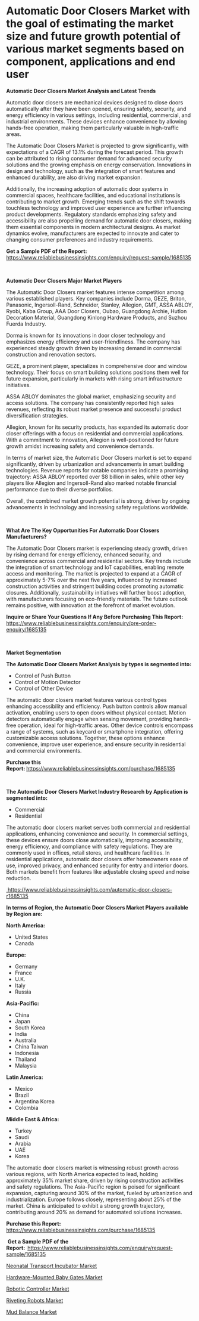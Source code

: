 <p><h1>Automatic Door Closers Market with the goal of estimating the market size and future growth potential of various market segments based on component, applications and end user</h1></p><p><strong>Automatic Door Closers Market Analysis and Latest Trends</strong></p>
<p><p>Automatic door closers are mechanical devices designed to close doors automatically after they have been opened, ensuring safety, security, and energy efficiency in various settings, including residential, commercial, and industrial environments. These devices enhance convenience by allowing hands-free operation, making them particularly valuable in high-traffic areas.</p><p>The Automatic Door Closers Market is projected to grow significantly, with expectations of a CAGR of 13.1% during the forecast period. This growth can be attributed to rising consumer demand for advanced security solutions and the growing emphasis on energy conservation. Innovations in design and technology, such as the integration of smart features and enhanced durability, are also driving market expansion. </p><p>Additionally, the increasing adoption of automatic door systems in commercial spaces, healthcare facilities, and educational institutions is contributing to market growth. Emerging trends such as the shift towards touchless technology and improved user experience are further influencing product developments. Regulatory standards emphasizing safety and accessibility are also propelling demand for automatic door closers, making them essential components in modern architectural designs. As market dynamics evolve, manufacturers are expected to innovate and cater to changing consumer preferences and industry requirements.</p></p>
<p><strong>Get a Sample PDF of the Report:&nbsp;</strong> <a href="https://www.reliablebusinessinsights.com/enquiry/request-sample/1685135?utm_campaign=1426&utm_medium=2&utm_source=Github&utm_content=ia&utm_term=16102024&utm_id=automatic-door-closers">https://www.reliablebusinessinsights.com/enquiry/request-sample/1685135</a></p>
<p>&nbsp;</p>
<p><strong>Automatic Door Closers Major Market Players</strong></p>
<p><p>The Automatic Door Closers market features intense competition among various established players. Key companies include Dorma, GEZE, Briton, Panasonic, Ingersoll-Rand, Schneider, Stanley, Allegion, GMT, ASSA ABLOY, Ryobi, Kaba Group, AAA Door Closers, Oubao, Guangdong Archie, Hutlon Decoration Material, Guangdong Kinlong Hardware Products, and Suzhou Fuerda Industry.</p><p>Dorma is known for its innovations in door closer technology and emphasizes energy efficiency and user-friendliness. The company has experienced steady growth driven by increasing demand in commercial construction and renovation sectors.</p><p>GEZE, a prominent player, specializes in comprehensive door and window technology. Their focus on smart building solutions positions them well for future expansion, particularly in markets with rising smart infrastructure initiatives.</p><p>ASSA ABLOY dominates the global market, emphasizing security and access solutions. The company has consistently reported high sales revenues, reflecting its robust market presence and successful product diversification strategies.</p><p>Allegion, known for its security products, has expanded its automatic door closer offerings with a focus on residential and commercial applications. With a commitment to innovation, Allegion is well-positioned for future growth amidst increasing safety and convenience demands.</p><p>In terms of market size, the Automatic Door Closers market is set to expand significantly, driven by urbanization and advancements in smart building technologies. Revenue reports for notable companies indicate a promising trajectory: ASSA ABLOY reported over $8 billion in sales, while other key players like Allegion and Ingersoll-Rand also marked notable financial performance due to their diverse portfolios.</p><p>Overall, the combined market growth potential is strong, driven by ongoing advancements in technology and increasing safety regulations worldwide.</p></p>
<p>&nbsp;</p>
<p><strong>What Are The Key Opportunities For Automatic Door Closers Manufacturers?</strong></p>
<p><p>The Automatic Door Closers market is experiencing steady growth, driven by rising demand for energy efficiency, enhanced security, and convenience across commercial and residential sectors. Key trends include the integration of smart technology and IoT capabilities, enabling remote access and monitoring. The market is projected to expand at a CAGR of approximately 5-7% over the next five years, influenced by increased construction activities and stringent building codes promoting automatic closures. Additionally, sustainability initiatives will further boost adoption, with manufacturers focusing on eco-friendly materials. The future outlook remains positive, with innovation at the forefront of market evolution.</p></p>
<p><strong>Inquire or Share Your Questions If Any Before Purchasing This Report:</strong> <a href="https://www.reliablebusinessinsights.com/enquiry/pre-order-enquiry/1685135?utm_campaign=1426&utm_medium=2&utm_source=Github&utm_content=ia&utm_term=16102024&utm_id=automatic-door-closers">https://www.reliablebusinessinsights.com/enquiry/pre-order-enquiry/1685135</a></p>
<p>&nbsp;</p>
<p><strong>Market Segmentation</strong></p>
<p><strong>The Automatic Door Closers Market Analysis by types is segmented into:</strong></p>
<p><ul><li>Control of Push Button</li><li>Control of Motion Detector</li><li>Control of Other Device</li></ul></p>
<p><p>The automatic door closers market features various control types enhancing accessibility and efficiency. Push button controls allow manual activation, enabling users to open doors without physical contact. Motion detectors automatically engage when sensing movement, providing hands-free operation, ideal for high-traffic areas. Other device controls encompass a range of systems, such as keycard or smartphone integration, offering customizable access solutions. Together, these options enhance convenience, improve user experience, and ensure security in residential and commercial environments.</p></p>
<p><strong>Purchase this Report:&nbsp;</strong><a href="https://www.reliablebusinessinsights.com/purchase/1685135?utm_campaign=1426&utm_medium=2&utm_source=Github&utm_content=ia&utm_term=16102024&utm_id=automatic-door-closers">https://www.reliablebusinessinsights.com/purchase/1685135</a></p>
<p>&nbsp;</p>
<p><strong>The Automatic Door Closers Market Industry Research by Application is segmented into:</strong></p>
<p><ul><li>Commercial</li><li>Residential</li></ul></p>
<p><p>The automatic door closers market serves both commercial and residential applications, enhancing convenience and security. In commercial settings, these devices ensure doors close automatically, improving accessibility, energy efficiency, and compliance with safety regulations. They are commonly used in offices, retail stores, and healthcare facilities. In residential applications, automatic door closers offer homeowners ease of use, improved privacy, and enhanced security for entry and interior doors. Both markets benefit from features like adjustable closing speed and noise reduction.</p></p>
<p><a href="https://www.reliablebusinessinsights.com/automatic-door-closers-r1685135?utm_campaign=1426&utm_medium=2&utm_source=Github&utm_content=ia&utm_term=16102024&utm_id=automatic-door-closers">&nbsp;https://www.reliablebusinessinsights.com/automatic-door-closers-r1685135</a></p>
<p><strong>In terms of Region, the Automatic Door Closers Market Players available by Region are:</strong></p>
<p>
    <p> <strong> North America: </strong>
        <ul>
            <li>United States</li>
            <li>Canada</li>
        </ul>
        </p> 
    <p> <strong> Europe: </strong>
        <ul>
            <li>Germany</li>
            <li>France</li>
            <li>U.K.</li>
            <li>Italy</li>
            <li>Russia</li>
        </ul>
        </p> 
    <p> <strong> Asia-Pacific: </strong>
        <ul>
            <li>China</li>
            <li>Japan</li>
            <li>South Korea</li>
            <li>India</li>
            <li>Australia</li>
            <li>China Taiwan</li>
            <li>Indonesia</li>
            <li>Thailand</li>
            <li>Malaysia</li>
        </ul>
        </p> 
    <p> <strong> Latin America: </strong>
        <ul>
            <li>Mexico</li>
            <li>Brazil</li>
            <li>Argentina Korea</li>
            <li>Colombia</li>
        </ul>
        </p> 
    <p> <strong> Middle East & Africa: </strong>
        <ul>
            <li>Turkey</li>
            <li>Saudi</li>
            <li>Arabia</li>
            <li>UAE</li>
            <li>Korea</li>
        </ul>
    </p>
    </p>
<p><p>The automatic door closers market is witnessing robust growth across various regions, with North America expected to lead, holding approximately 35% market share, driven by rising construction activities and safety regulations. The Asia-Pacific region is poised for significant expansion, capturing around 30% of the market, fueled by urbanization and industrialization. Europe follows closely, representing about 25% of the market. China is anticipated to exhibit a strong growth trajectory, contributing around 20% as demand for automated solutions increases.</p></p>
<p><strong>Purchase this Report: </strong><a href="https://www.reliablebusinessinsights.com/purchase/1685135?utm_campaign=1426&utm_medium=2&utm_source=Github&utm_content=ia&utm_term=16102024&utm_id=automatic-door-closers">https://www.reliablebusinessinsights.com/purchase/1685135</a></p>
<p>&nbsp;<strong>Get a Sample PDF of the Report:&nbsp;&nbsp;</strong><a href="https://www.reliablebusinessinsights.com/enquiry/request-sample/1685135?utm_campaign=1426&utm_medium=2&utm_source=Github&utm_content=ia&utm_term=16102024&utm_id=automatic-door-closers">https://www.reliablebusinessinsights.com/enquiry/request-sample/1685135</a></p>
<p><strong></strong></p>
<p><p><a href="https://www.linkedin.com/pulse/exploring-neonatal-transport-incubator-market-strategic-insights-fgydf?trk=public_post_embed_feed-article-content&utm_campaign=1426&utm_medium=2&utm_source=Github&utm_content=ia&utm_term=16102024&utm_id=automatic-door-closers">Neonatal Transport Incubator Market</a></p><p><a href="https://github.com/nathandecarvalho/Market-Research-Report-List-5/blob/main/hardware-mounted-baby-gates-market.md?utm_campaign=1426&utm_medium=2&utm_source=Github&utm_content=ia&utm_term=16102024&utm_id=automatic-door-closers">Hardware-Mounted Baby Gates Market</a></p><p><a href="https://www.linkedin.com/pulse/disruption-innovation-robotic-controller-industry-market-analysis-pnzpf?trk=public_post_embed_feed-article-content&utm_campaign=1426&utm_medium=2&utm_source=Github&utm_content=ia&utm_term=16102024&utm_id=automatic-door-closers">Robotic Controller Market</a></p><p><a href="https://www.linkedin.com/pulse/global-riveting-robots-market-pulse-trends-growth-gi6kf?trk=public_post_embed_feed-article-content&utm_campaign=1426&utm_medium=2&utm_source=Github&utm_content=ia&utm_term=16102024&utm_id=automatic-door-closers">Riveting Robots Market</a></p><p><a href="https://www.linkedin.com/pulse/sustainability-trends-mud-balance-industry-market-7u7bf?trk=public_post_embed_feed-article-content&utm_campaign=1426&utm_medium=2&utm_source=Github&utm_content=ia&utm_term=16102024&utm_id=automatic-door-closers">Mud Balance Market</a></p></p>